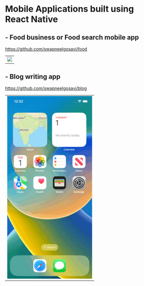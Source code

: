 # Mobile Applications built using React Native

## - Food business or Food search mobile app

https://github.com/swapneelgosavi/food

<table ><tr><td>
<img src="images/foodscreen.gif"  height="600">
</td></tr></table>

## - Blog writing app

https://github.com/swapneelgosavi/blog

<table ><tr><td>
<img src="images/blogscreen.gif"  height="600">
</td></tr></table>
